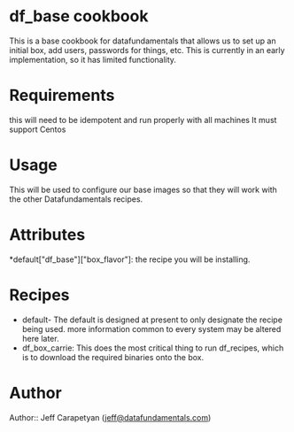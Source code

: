 # df_base cookbook
This is a base cookbook for datafundamentals that allows us to set up an initial box, add users, passwords for things, etc. This is currently in an early implementation, so it has limited functionality.
# Requirements
this will need to be idempotent and run properly with all machines
It must support Centos
# Usage
This will be used to configure our base images so that they will work with the other Datafundamentals recipes. 

# Attributes

*default["df_base"]["box_flavor"]: the recipe you will be installing. 

# Recipes

* default- The default is designed at present to only designate the recipe being used. more information common to every system may be altered here later.
* df_box_carrie: This does the most critical thing to run df_recipes, which is to download the required binaries onto the box.

# Author

Author:: Jeff Carapetyan (<jeff@datafundamentals.com>)
